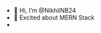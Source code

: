 - 👋 Hi, I’m @NikhilNB24
- 👀 Excited about MERN Stack
- 


<!---
NikhilNB24/NikhilNB24 is a ✨ special ✨ repository because its `README.md` (this file) appears on your GitHub profile.
You can click the Preview link to take a look at your changes.
--->
